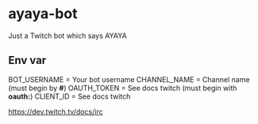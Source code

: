 # ayaya-bot
Just a Twitch bot which says AYAYA


## Env var
BOT_USERNAME = Your bot username
CHANNEL_NAME = Channel name (must begin by **#**)
OAUTH_TOKEN = See docs twitch (must begin with **oauth:**)
CLIENT_ID = See docs twitch

https://dev.twitch.tv/docs/irc
